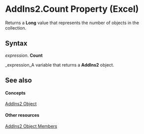
# AddIns2.Count Property (Excel)

Returns a  **Long** value that represents the number of objects in the collection.


## Syntax

 _expression_. **Count**

 _expression_A variable that returns a  **AddIns2** object.


## See also


#### Concepts


 [AddIns2 Object](ca4bff78-8ddb-6bc3-b95a-a06a9f75dd88.md)
#### Other resources


 [AddIns2 Object Members](6f9dfc17-648d-a004-2321-d3ed86cd438f.md)
